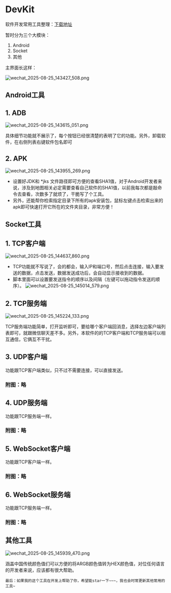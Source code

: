# DevKit

软件开发常用工具整理：[下载地址](DevKit.zip)

暂时分为三个大模块：

1. Android
2. Socket
3. 其他

主界面长这样：

![wechat_2025-08-25_143427_508.png](Screenshot/wechat_2025-08-25_143427_508.png)

## Android工具

## 1. ADB

![wechat_2025-08-25_143615_051.png](Screenshot/wechat_2025-08-25_143615_051.png)

具体细节功能就不展示了，每个按钮已经很清楚的表明了它的功能。另外，卸载软件，在右侧列表右键软件包名即可

## 2. APK

![wechat_2025-08-25_143955_269.png](Screenshot/wechat_2025-08-25_143955_269.png)

* 设置好JDK和 *jks 文件路径即可方便的查看SHA1值，对于Android开发者来说，涉及到地图相关必定需要查看自己软件的SHA1值，以前我每次都是敲命令去查看，次数多了就烦了，干脆写了个工具。
* 另外，还能帮你检索指定目录下所有的apk安装包，鼠标左键点击检索出来的apk即可快速打开它所在的文件夹目录，非常方便！

## Socket工具

## 1. TCP客户端

![wechat_2025-08-25_144637_860.png](Screenshot/wechat_2025-08-25_144637_860.png)

* TCP功能就不写说了，会的都会，输入IP和端口号，然后点击连接，输入要发送的数据，点击发送，数据发送成功后，会自动显示接收到的数据。
* 脚本里面可以设置要发送指令的顺序以及间隔（左键可以拖动指令发送的顺序）。
  ![wechat_2025-08-25_145014_579.png](Screenshot/wechat_2025-08-25_145014_579.png)

## 2. TCP服务端

![wechat_2025-08-25_145224_133.png](Screenshot/wechat_2025-08-25_145224_133.png)

TCP服务端功能简单，打开监听即可，要给哪个客户端回消息，选择左边客户端列表即可，就跟微信聊天差不多。另外，本软件的的TCP客户端和TCP服务端可以相互通信，它俩互不干扰。

## 3. UDP客户端

功能跟TCP客户端类似，只不过不需要连接，可以直接发送。

### 附图：略

## 4. UDP服务端

功能跟TCP服务端一样。

### 附图：略

## 5. WebSocket客户端

功能跟TCP客户端一样。

### 附图：略

## 6. WebSocket服务端

功能跟TCP服务端一样。

### 附图：略

## 其他工具

![wechat_2025-08-25_145939_470.png](Screenshot/wechat_2025-08-25_145939_470.png)

涵盖中国传统颜色值们可以方便的将ARGB颜色值转为HEX颜色值，对位任何语言的开发者来说，应该都有很大帮助。

`最后：如果我的这个工具在开发上帮助了你，希望能star一下~~~，我也会时常更新其他常用的工具~`